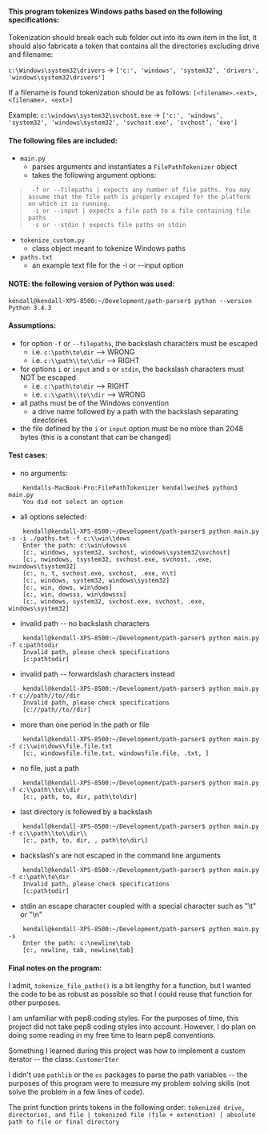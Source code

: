 #### This program tokenizes Windows paths based on the following specifications:

Tokenization should break each sub folder out into its own item in the list, it should also fabricate a token that contains all the directories excluding drive and filename:

`c:\Windows\system32\drivers` -> `['c:', 'windows', 'system32’, 'drivers', 'windows\system32\drivers']`

If a filename is found tokenization should be as follows:
`[<filename>.<ext>, <filename>, <ext>]`

Example:
`c:\windows\system32\svchost.exe` -> `['c:', 'windows’, 'system32', 'windows\system32', 'svchost.exe', 'svchost’, 'exe']`

#### The following files are included:
  - `main.py`
    - parses arguments and instantiates a `FilePathTokenizer` object
    - takes the following argument options:
>      -f or --filepaths | expects any number of file paths. You may assume that the file path is properly escaped for the platform on which it is running.
>      -i or --input | expects a file path to a file containing file paths
>      -s or --stdin | expects file paths on stdin
  - `tokenize_custom.py`
    - class object meant to tokenize Windows paths
  - `paths.txt`
    - an example text file for the -i or --input option

#### NOTE: the following version of Python was used:
```
kendall@kendall-XPS-8500:~/Development/path-parser$ python --version
Python 3.4.3
```

#### Assumptions:
  - for option `-f` or `--filepaths`, the backslash characters must be escaped
    - i.e. `c:\path\to\dir` --> WRONG
    - i.e. `c:\\path\\to\\dir` --> RIGHT
  - for options `i` or `input` and `s` or `stdin`, the backslash characters must NOT be escaped
    - i.e. `c:\path\to\dir` --> RIGHT
    - i.e. `c:\\path\\to\\dir` --> WRONG
  - all paths must be of the Windows convention
    - a drive name followed by a path with the backslash separating directories
  - the file defined by the `i` or `input` option must be no more than 2048 bytes (this is a constant that can be changed)

#### Test cases:
  - no arguments:
```
    Kendalls-MacBook-Pro:FilePathTokenizer kendallweihe$ python3 main.py
    You did not select an option
```
  - all options selected:
```
    kendall@kendall-XPS-8500:~/Development/path-parser$ python main.py -s -i ./paths.txt -f c:\\win\\dows
    Enter the path: c:\win\dowsss
    [c:, windows, system32, svchost, windows\system32\svchost]
    [c:, nwindows, tsystem32, svchost.exe, svchost, .exe, nwindows\tsystem32]
    [c:, n, t, svchost.exe, svchost, .exe, n\t]
    [c:, windows, system32, windows\system32]
    [c:, win, dows, win\dows]
    [c:, win, dowsss, win\dowsss]
    [c:, windows, system32, svchost.exe, svchost, .exe, windows\system32]
```
  - invalid path -- no backslash characters
```
    kendall@kendall-XPS-8500:~/Development/path-parser$ python main.py -f c:pathtodir
    Invalid path, please check specifications
    [c:pathtodir]
```  
  - invalid path -- forwardslash characters instead
```
    kendall@kendall-XPS-8500:~/Development/path-parser$ python main.py -f c://path//to//dir
    Invalid path, please check specifications
    [c://path//to//dir]
```
  - more than one period in the path or file
```
    kendall@kendall-XPS-8500:~/Development/path-parser$ python main.py -f c:\\win\dows\file.file.txt
    [c:, windowsfile.file.txt, windowsfile.file, .txt, ]
```
  - no file, just a path
```
    kendall@kendall-XPS-8500:~/Development/path-parser$ python main.py -f c:\\path\\to\\dir
    [c:, path, to, dir, path\to\dir]
```
  - last directory is followed by a backslash
```
    kendall@kendall-XPS-8500:~/Development/path-parser$ python main.py -f c:\\path\\to\\dir\\
    [c:, path, to, dir, , path\to\dir\]
```
  - backslash's are not escaped in the command line arguments
```
    kendall@kendall-XPS-8500:~/Development/path-parser$ python main.py -f c:\path\to\dir
    Invalid path, please check specifications
    [c:pathtodir]
```
  - stdin an escape character coupled with a special character such as "\t" or "\n"
```
    kendall@kendall-XPS-8500:~/Development/path-parser$ python main.py -s
    Enter the path: c:\newline\tab
    [c:, newline, tab, newline\tab]
```

#### Final notes on the program:

I admit, `tokenize_file_paths()` is a bit lengthy for a function, but I wanted the code to be as robust as possible so that I could reuse that function for other purposes.

I am unfamiliar with pep8 coding styles. For the purposes of time, this project did not take pep8 coding styles into account. However, I do plan on doing some reading in my free time to learn pep8 conventions.

Something I learned during this project was how to implement a custom iterator -- the class: `CustomerIter`

I didn't use `pathlib` or the `os` packages to parse the path variables -- the purposes of this program were to measure my problem solving skills (not solve the problem in a few lines of code).

The print function prints tokens in the following order: `tokenized drive, directories, and file | tokenized file (file + extenstion) | absolute path to file or final directory`
